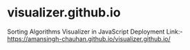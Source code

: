 # visualizer.github.io
Sorting Algorithms Visualizer in JavaScript
Deployment Link:- https://amansingh-chauhan.github.io/visualizer.github.io/
